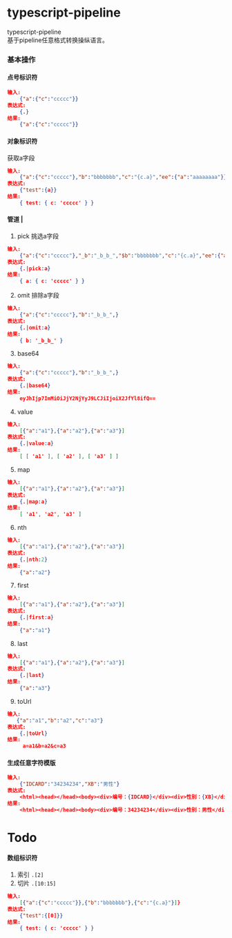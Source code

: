 # typescript-pipeline
typescript-pipeline  
基于pipeline任意格式转换操纵语言。
### 基本操作  

#### 点号标识符
```json
输入:
    {"a":{"c":"ccccc"}}
表达式:
    {.}
结果:
    {"a":{"c":"ccccc"}}
```

#### 对象标识符
获取a字段
```json
输入:
    {"a":{"c":"ccccc"},"b":"bbbbbbb","c":"{c.a}","ee":{"a":"aaaaaaaa"}}
表达式:
    {"test":{a}}
结果:
    { test: { c: 'ccccc' } }
```

#### 管道 |
1. pick
 挑选a字段
```json
输入:
    {"a":{"c":"ccccc"},"_b":"_b_b_","$b":"bbbbbbb","c":"{c.a}","ee":{"a":"aaaaaaaa","b":"bbbbbbb","cccc":"哈哈"}}
表达式:
    {.|pick:a}
结果:
    { a: { c: 'ccccc' } }
```

2. omit
排除a字段
```json
输入:
    {"a":{"c":"ccccc"},"b":"_b_b_",}
表达式:
    {.|omit:a}
结果:
    { b: '_b_b_' }
```

3. base64
```json
输入:
    {"a":{"c":"ccccc"},"b":"_b_b_",}
表达式:
    {.|base64}
结果:
    eyJhIjp7ImMiOiJjY2NjYyJ9LCJiIjoiX2JfYl8ifQ==
```

4. value

```json
输入:
    [{"a":"a1"},{"a":"a2"},{"a":"a3"}]
表达式:
    {.|value:a}
结果:
    [ [ 'a1' ], [ 'a2' ], [ 'a3' ] ]
```

5. map

```json
输入:
    [{"a":"a1"},{"a":"a2"},{"a":"a3"}]
表达式:
    {.|map:a}
结果:
    [ 'a1', 'a2', 'a3' ]
```

6. nth

```json
输入:
    [{"a":"a1"},{"a":"a2"},{"a":"a3"}]
表达式:
    {.|nth:2}
结果:
    {"a":"a2"}
```

7. first

```json
输入:
    [{"a":"a1"},{"a":"a2"},{"a":"a3"}]
表达式:
    {.|first:a}
结果:
    {"a":"a1"}
```

8. last

```json
输入:
    [{"a":"a1"},{"a":"a2"},{"a":"a3"}]
表达式:
    {.|last}
结果:
    {"a":"a3"}
```

9. toUrl

```json
输入:
   {"a":"a1","b":"a2","c":"a3"}
表达式:
    {.|toUrl}
结果:
     a=a1&b=a2&c=a3
```
#### 生成任意字符模版

```json
输入:
    {"IDCARD":"34234234","XB":"男性"}
表达式:
    <html><head></head><body><div>编号：{IDCARD}</div><div>性别：{XB}</div></head><body></html>
结果:
    <html><head></head><body><div>编号：34234234</div><div>性别：男性</div></head><body></html>
```

# Todo
#### 数组标识符
1. 索引 `.[2]` 
2. 切片 `.[10:15]` 

```json
输入:
    [{"a":{"c":"ccccc"}},{"b":"bbbbbbb"},{"c":"{c.a}"}]}
表达式:
    {"test":{[0]}}
结果:
    { test: { c: 'ccccc' } }
```